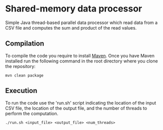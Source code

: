 # Shared-memory data processor
Simple Java thread-based parallel data processor which read data from a CSV file and computes the sum and product of the read values.

## Compilation
To compile the code you require to install [Maven](https://maven.apache.org/install). Once you have Maven installed run the following command in the root directory where you clone the repository:

```
mvn clean package
```

## Execution
To run the code use the 'run.sh' script indicating the location of the input CSV file, the location of the output file, and the number of threads to perform the computation.

```
./run.sh <input_file> <output_file> <num_threads>
```


